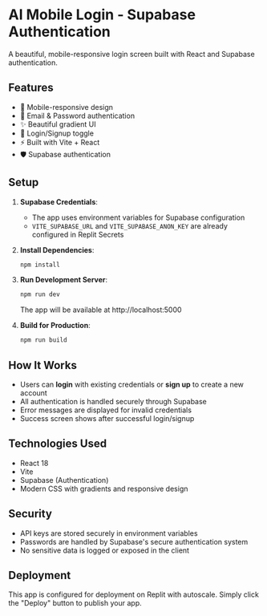 # AI Mobile Login - Supabase Authentication

A beautiful, mobile-responsive login screen built with React and Supabase authentication.

## Features

- 📱 Mobile-responsive design
- 🔐 Email & Password authentication
- ✨ Beautiful gradient UI
- 🔄 Login/Signup toggle
- ⚡ Built with Vite + React
- 🛡️ Supabase authentication

## Setup

1. **Supabase Credentials**: 
   - The app uses environment variables for Supabase configuration
   - `VITE_SUPABASE_URL` and `VITE_SUPABASE_ANON_KEY` are already configured in Replit Secrets

2. **Install Dependencies**:
   ```bash
   npm install
   ```

3. **Run Development Server**:
   ```bash
   npm run dev
   ```
   The app will be available at http://localhost:5000

4. **Build for Production**:
   ```bash
   npm run build
   ```

## How It Works

- Users can **login** with existing credentials or **sign up** to create a new account
- All authentication is handled securely through Supabase
- Error messages are displayed for invalid credentials
- Success screen shows after successful login/signup

## Technologies Used

- React 18
- Vite
- Supabase (Authentication)
- Modern CSS with gradients and responsive design

## Security

- API keys are stored securely in environment variables
- Passwords are handled by Supabase's secure authentication system
- No sensitive data is logged or exposed in the client

## Deployment

This app is configured for deployment on Replit with autoscale. Simply click the "Deploy" button to publish your app.
